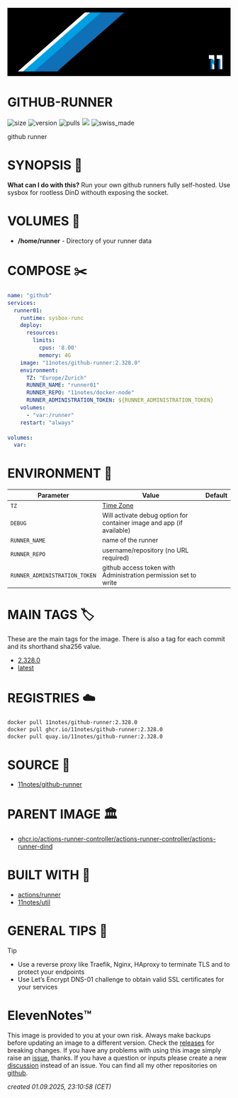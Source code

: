 ![banner](https://github.com/11notes/defaults/blob/main/static/img/banner.png?raw=true)

# GITHUB-RUNNER
![size](https://img.shields.io/docker/image-size/11notes/github-runner/2.328.0?color=0eb305)![5px](https://github.com/11notes/defaults/blob/main/static/img/transparent5x2px.png?raw=true)![version](https://img.shields.io/docker/v/11notes/github-runner/2.328.0?color=eb7a09)![5px](https://github.com/11notes/defaults/blob/main/static/img/transparent5x2px.png?raw=true)![pulls](https://img.shields.io/docker/pulls/11notes/github-runner?color=2b75d6)![5px](https://github.com/11notes/defaults/blob/main/static/img/transparent5x2px.png?raw=true)[<img src="https://img.shields.io/github/issues/11notes/docker-GITHUB-RUNNER?color=7842f5">](https://github.com/11notes/docker-GITHUB-RUNNER/issues)![5px](https://github.com/11notes/defaults/blob/main/static/img/transparent5x2px.png?raw=true)![swiss_made](https://img.shields.io/badge/Swiss_Made-FFFFFF?labelColor=FF0000&logo=data:image/svg%2bxml;base64,PHN2ZyB2ZXJzaW9uPSIxIiB3aWR0aD0iNTEyIiBoZWlnaHQ9IjUxMiIgdmlld0JveD0iMCAwIDMyIDMyIiB4bWxucz0iaHR0cDovL3d3dy53My5vcmcvMjAwMC9zdmciPgogIDxyZWN0IHdpZHRoPSIzMiIgaGVpZ2h0PSIzMiIgZmlsbD0idHJhbnNwYXJlbnQiLz4KICA8cGF0aCBkPSJtMTMgNmg2djdoN3Y2aC03djdoLTZ2LTdoLTd2LTZoN3oiIGZpbGw9IiNmZmYiLz4KPC9zdmc+)

github runner

# SYNOPSIS 📖
**What can I do with this?** Run your own github runners fully self-hosted. Use sysbox for rootless DinD withouth exposing the socket. 

# VOLUMES 📁
* **/home/runner** - Directory of your runner data

# COMPOSE ✂️
```yaml
name: "github"
services:
  runner01:
    runtime: sysbox-runc
    deploy:
      resources:
        limits:
          cpus: '8.00'
          memory: 4G
    image: "11notes/github-runner:2.328.0"
    environment:
      TZ: "Europe/Zurich"
      RUNNER_NAME: "runner01"
      RUNNER_REPO: "11notes/docker-node"
      RUNNER_ADMINISTRATION_TOKEN: ${RUNNER_ADMINISTRATION_TOKEN}
    volumes:
      - "var:/runner"
    restart: "always"

volumes:
  var:
```

# ENVIRONMENT 📝
| Parameter | Value | Default |
| --- | --- | --- |
| `TZ` | [Time Zone](https://en.wikipedia.org/wiki/List_of_tz_database_time_zones) | |
| `DEBUG` | Will activate debug option for container image and app (if available) | |
| `RUNNER_NAME` | name of the runner | |
| `RUNNER_REPO` | username/repository (no URL required) | |
| `RUNNER_ADMINISTRATION_TOKEN` | github access token with Administration permission set to write | |

# MAIN TAGS 🏷️
These are the main tags for the image. There is also a tag for each commit and its shorthand sha256 value.

* [2.328.0](https://hub.docker.com/r/11notes/github-runner/tags?name=2.328.0)
* [latest](https://hub.docker.com/r/11notes/github-runner/tags?name=latest)

# REGISTRIES ☁️
```
docker pull 11notes/github-runner:2.328.0
docker pull ghcr.io/11notes/github-runner:2.328.0
docker pull quay.io/11notes/github-runner:2.328.0
```

# SOURCE 💾
* [11notes/github-runner](https://github.com/11notes/docker-GITHUB-RUNNER)

# PARENT IMAGE 🏛️
* [ghcr.io/actions-runner-controller/actions-runner-controller/actions-runner-dind](https://github.com/actions/actions-runner-controller/blob/master/runner/actions-runner-dind.ubuntu-22.04.dockerfile)

# BUILT WITH 🧰
* [actions/runner](https://github.com/actions/actions-runner-controller)
* [11notes/util](https://github.com/11notes/docker-util)

# GENERAL TIPS 📌
> [!TIP]
>* Use a reverse proxy like Traefik, Nginx, HAproxy to terminate TLS and to protect your endpoints
>* Use Let’s Encrypt DNS-01 challenge to obtain valid SSL certificates for your services

# ElevenNotes™️
This image is provided to you at your own risk. Always make backups before updating an image to a different version. Check the [releases](https://github.com/11notes/docker-github-runner/releases) for breaking changes. If you have any problems with using this image simply raise an [issue](https://github.com/11notes/docker-github-runner/issues), thanks. If you have a question or inputs please create a new [discussion](https://github.com/11notes/docker-github-runner/discussions) instead of an issue. You can find all my other repositories on [github](https://github.com/11notes?tab=repositories).

*created 01.09.2025, 23:10:58 (CET)*